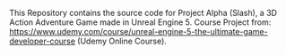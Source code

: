This Repository contains the source code for Project Alpha (Slash), a 3D Action Adventure Game made in Unreal Engine 5.
Course Project from: https://www.udemy.com/course/unreal-engine-5-the-ultimate-game-developer-course (Udemy Online Course).
